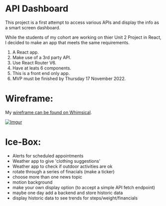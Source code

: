 # API Dashboard

This project is a first attempt to access various APIs and display the info as a smart screen dashboard.

While the students of my cohort are working on thier Unit 2 Project in React, I decided to make an app that meets the same requirements.

1. A React app.
2. Make use of a 3rd party API.
3. Use React Router V6.
4. Have at leats 6 components.
5. This is a front end only app.
6. MVP must be finished by Thursday 17 November 2022.

# Wireframe:

My [wireframe can be found on Whimsical](https://whimsical.com/api-dashboard-LBsmndmRpHgNWZUZCJ4k7C).

[![Imgur](https://i.imgur.com/tZ96Cqv.png)](https://whimsical.com/api-dashboard-LBsmndmRpHgNWZUZCJ4k7C)

# Ice-Box:
* Alerts for scheduled appointments
* Weather app to give 'clothing suggestions'
* Weather app to check if outdoor activities are ok
* rotate through a series of finacials (make a ticker)
* choose more than one news topic
* motion background
* make your own display option (to accept a simple API fetch endpoint)
* maybe one day add a backend and store historic data
* display historic data to see trends for steps/weight/financials

